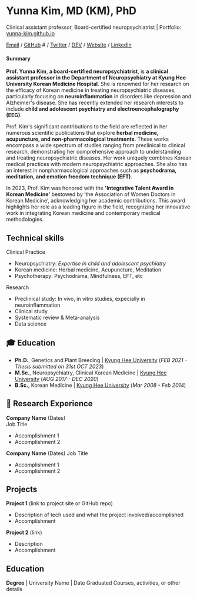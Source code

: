 # Yunna Kim, MD (KM), PhD
Clinical assistant professor, Board-certified neuropsychiatrist | Portfolio: [yunna-kim.github.io](https://yunna-kim.github.io/)

[Email](mailto:yunna.anna.kim@khu.ac.kr) / [GitHub](https://yunna-kim.github.io/) # / [Twitter](https://twitter.com/carolstran/) / [DEV](https://dev.to/carolstran/) / [Website](https://workwithcarolyn.com/) / [LinkedIn](https://www.linkedin.com/in/carolstran/) 


#### Summary
**Prof. Yunna Kim**, **a board-certified neuropsychiatrist**, is **a clinical assistant professor in the Department of Neuropsychiatry at Kyung Hee University Korean Medicine Hospital**. She is renowned for her research on the efficacy of Korean medicine in treating neuropsychiatric diseases, particularly focusing on **neuroinflammation** in disorders like depression and Alzheimer's disease. She has recently extended her research interests to include **child and adolescent psychiatry and electroencephalography (EEG)**. 

Prof. Kim's significant contributions to the field are reflected in her numerous scientific publications that explore **herbal medicine, acupuncture, and non-pharmacological treatments**. These works encompass a wide spectrum of studies ranging from preclinical to clinical research, demonstrating her comprehensive approach to understanding and treating neuropsychiatric diseases. Her work uniquely combines Korean medical practices with modern neuropsychiatric approaches. She also has an interest in nonpharmacological approaches such as **psychodrama, meditation, and emotion freedom technique (EFT)**. 

In 2023, Prof. Kim was honored with the **'Integrative Talent Award in Korean Medicine'** bestowed by ‘the Association of Women Doctors in Korean Medicine’, acknowledging her academic contributions. This award highlights her role as a leading figure in the field, recognizing her innovative work in integrating Korean medicine and contemporary medical methodologies.


## Technical skills
Clinical Practice 
- Neuropsychiatry: _Expertise in child and adolescent psychiatry_
- Korean medicine: Herbal medicine, Acupuncture, Meditation
- Psychotherapy: Psychodrama, Mindfulness, EFT, etc

Research
- Preclinical study: In vivo, in vitro studies, expecially in neuroinflammation
- Clinical study
- Systematic review & Meta-analysis
- Data science

## 🎓 Education
- **Ph.D.**, Genetics and Plant Breeding | <a href="https://khu.ac.kr/" target="_blank">Kyung Hee University</a> (_FEB 2021 - Thesis submitted on 31st OCT 2023_)		  		
- **M.Sc.**, Neuropsychiatry, Clinical Korean Medicine	| <a href="https://khu.ac.kr/" target="_blank">Kyung Hee University</a> (_AUG 2017 - DEC 2020_)	 			        		
- **B.Sc.**, Korean Medicine | <a href="https://kmc.khu.ac.kr/" target="_blank">Kyung Hee University</a> (_Mar 2008 - Feb 2014_)

## 🔬 Research Experience
**Company Name** (Dates)   
Job Title
- Accomplishment 1
- Accomplishment 2  

**Company Name** (Dates)
Job Title
- Accomplishment 1
- Accomplishment 2

## Projects
**Project 1** (link to project site or GitHub repo)  
- Description of tech used and what the project involved/accomplished
- Accomplishment 

**Project 2** (link)
- Description 
- Accomplishment

## Education
**Degree** | University Name | Date Graduated
Courses, activities, or other details
